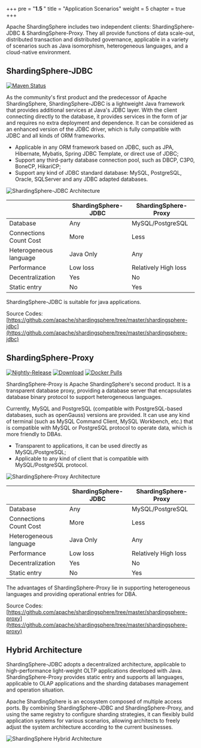 +++
pre = "<b>1.5 </b>"
title = "Application Scenarios"
weight = 5
chapter = true
+++

Apache ShardingSphere includes two independent clients: ShardingSphere-JDBC & ShardingSphere-Proxy. They all provide functions of data scale-out, distributed transaction and distributed governance, applicable in a variety of scenarios such as Java isomorphism, heterogeneous languages, and a cloud-native environment.

## ShardingSphere-JDBC

[![Maven Status](https://img.shields.io/maven-central/v/org.apache.shardingsphere/shardingsphere-jdbc.svg?color=green)](https://mvnrepository.com/artifact/org.apache.shardingsphere/shardingsphere-jdbc)

As the community's first product and the predecessor of Apache ShardingSphere, ShardingSphere-JDBC is a lightweight Java framework that provides additional services at Java's JDBC layer. With the client connecting directly to the database, it provides services in the form of jar and requires no extra deployment and dependence. It can be considered as an enhanced version of the JDBC driver, which is fully compatible with JDBC and all kinds of ORM frameworks.
- Applicable in any ORM framework based on JDBC, such as JPA, Hibernate, Mybatis, Spring JDBC Template, or direct use of JDBC;
- Support any third-party database connection pool, such as DBCP, C3P0, BoneCP, HikariCP;
- Support any kind of JDBC standard database: MySQL, PostgreSQL, Oracle, SQLServer and any JDBC adapted databases.

![ShardingSphere-JDBC Architecture](https://shardingsphere.apache.org/document/current/img/shardingsphere-jdbc_v3.png)


||	ShardingSphere-JDBC|	ShardingSphere-Proxy|
|---|---|---|
|Database|	Any|	MySQL/PostgreSQL|
|Connections Count Cost|	More	|Less|
|Heterogeneous language	|Java Only	|Any|
|Performance|	Low loss	|Relatively High loss|
|Decentralization|	Yes|	No|
|Static entry|	No	| Yes |

ShardingSphere-JDBC is suitable for java applications.

Source Codes: [https://github.com/apache/shardingsphere/tree/master/shardingsphere-jdbc](https://github.com/apache/shardingsphere/tree/master/shardingsphere-jdbc)

## ShardingSphere-Proxy

[![Nightly-Release](https://img.shields.io/badge/nightly--builds-download-orange.svg)](https://nightlies.apache.org/shardingsphere/)
[![Download](https://img.shields.io/badge/release-download-orange.svg)](/cn/downloads/)
[![Docker Pulls](https://img.shields.io/docker/pulls/apache/shardingsphere-proxy.svg)](https://hub.docker.com/r/apache/shardingsphere-proxy)

ShardingSphere-Proxy is Apache ShardingSphere's second product. It is a transparent database proxy, providing a database server that encapsulates database binary protocol to support heterogeneous languages. 

Currently, MySQL and PostgreSQL (compatible with PostgreSQL-based databases, such as openGauss) versions are provided. It can use any kind of terminal (such as MySQL Command Client, MySQL Workbench, etc.) that is compatible with MySQL or PostgreSQL protocol to operate data, which is more friendly to DBAs.

- Transparent to applications, it can be used directly as MySQL/PostgreSQL;
- Applicable to any kind of client that is compatible with MySQL/PostgreSQL protocol.

![ShardingSphere-Proxy Architecture](https://shardingsphere.apache.org/document/current/img/shardingsphere-proxy_v2.png)

	
||	ShardingSphere-JDBC	|ShardingSphere-Proxy|
|---|---|---|
|Database	|Any	|MySQL/PostgreSQL|
|Connections Count Cost	|More|	Less|
|Heterogeneous language	|Java Only|	Any|
|Performance|	Low loss	|Relatively High loss|
|Decentralization|	Yes|	No|
|Static entry|	No	|Yes|

The advantages of ShardingSphere-Proxy lie in supporting heterogeneous languages and providing operational entries for DBA.

Source Codes: [https://github.com/apache/shardingsphere/tree/master/shardingsphere-proxy](https://github.com/apache/shardingsphere/tree/master/shardingsphere-proxy)

## Hybrid Architecture

ShardingSphere-JDBC adopts a decentralized architecture, applicable to high-performance light-weight OLTP applications developed with Java. ShardingSphere-Proxy provides static entry and supports all languages, applicable to OLAP applications and the sharding databases management and operation situation.

Apache ShardingSphere is an ecosystem composed of multiple access ports. By combining ShardingSphere-JDBC and ShardingSphere-Proxy, and using the same registry to configure sharding strategies, it can flexibly build application systems for various scenarios, allowing architects to freely adjust the system architecture according to the current businesses. 

![ShardingSphere Hybrid Architecture](https://shardingsphere.apache.org/document/current/img/shardingsphere-hybrid-architecture_v2.png)
